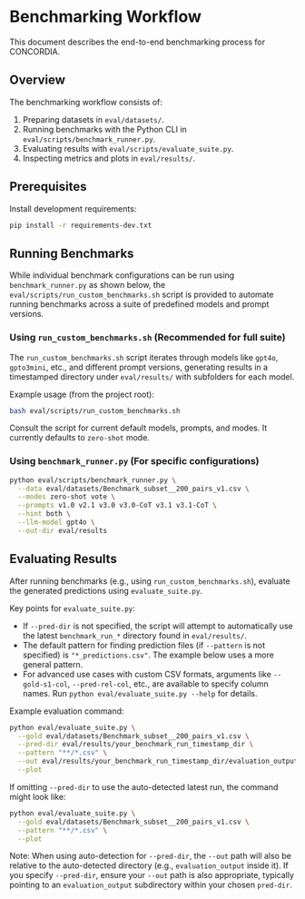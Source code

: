 # Benchmarking Workflow

This document describes the end-to-end benchmarking process for CONCORDIA.

## Overview

The benchmarking workflow consists of:

1. Preparing datasets in `eval/datasets/`.
2. Running benchmarks with the Python CLI in `eval/scripts/benchmark_runner.py`.
3. Evaluating results with `eval/scripts/evaluate_suite.py`.
4. Inspecting metrics and plots in `eval/results/`.

## Prerequisites

Install development requirements:

```bash
pip install -r requirements-dev.txt
```

## Running Benchmarks

While individual benchmark configurations can be run using `benchmark_runner.py` as shown below, the `eval/scripts/run_custom_benchmarks.sh` script is provided to automate running benchmarks across a suite of predefined models and prompt versions.

### Using `run_custom_benchmarks.sh` (Recommended for full suite)

The `run_custom_benchmarks.sh` script iterates through models like `gpt4o`, `gpto3mini`, etc., and different prompt versions, generating results in a timestamped directory under `eval/results/` with subfolders for each model.

Example usage (from the project root):
```bash
bash eval/scripts/run_custom_benchmarks.sh
```
Consult the script for current default models, prompts, and modes. It currently defaults to `zero-shot` mode.

### Using `benchmark_runner.py` (For specific configurations)

```bash
python eval/scripts/benchmark_runner.py \
  --data eval/datasets/Benchmark_subset__200_pairs_v1.csv \
  --modes zero-shot vote \
  --prompts v1.0 v2.1 v3.0 v3.0-CoT v3.1 v3.1-CoT \
  --hint both \
  --llm-model gpt4o \
  --out-dir eval/results
```

## Evaluating Results

After running benchmarks (e.g., using `run_custom_benchmarks.sh`), evaluate the generated predictions using `evaluate_suite.py`.

Key points for `evaluate_suite.py`:
- If `--pred-dir` is not specified, the script will attempt to automatically use the latest `benchmark_run_*` directory found in `eval/results/`.
- The default pattern for finding prediction files (if `--pattern` is not specified) is `"*_predictions.csv"`. The example below uses a more general pattern.
- For advanced use cases with custom CSV formats, arguments like `--gold-s1-col`, `--pred-rel-col`, etc., are available to specify column names. Run `python eval/evaluate_suite.py --help` for details.

Example evaluation command:
```bash
python eval/evaluate_suite.py \
  --gold eval/datasets/Benchmark_subset__200_pairs_v1.csv \
  --pred-dir eval/results/your_benchmark_run_timestamp_dir \
  --pattern "**/*.csv" \
  --out eval/results/your_benchmark_run_timestamp_dir/evaluation_output \
  --plot
```

If omitting `--pred-dir` to use the auto-detected latest run, the command might look like:
```bash
python eval/evaluate_suite.py \
  --gold eval/datasets/Benchmark_subset__200_pairs_v1.csv \
  --pattern "**/*.csv" \
  --plot
```
Note: When using auto-detection for `--pred-dir`, the `--out` path will also be relative to the auto-detected directory (e.g., `evaluation_output` inside it). If you specify `--pred-dir`, ensure your `--out` path is also appropriate, typically pointing to an `evaluation_output` subdirectory within your chosen `pred-dir`.
